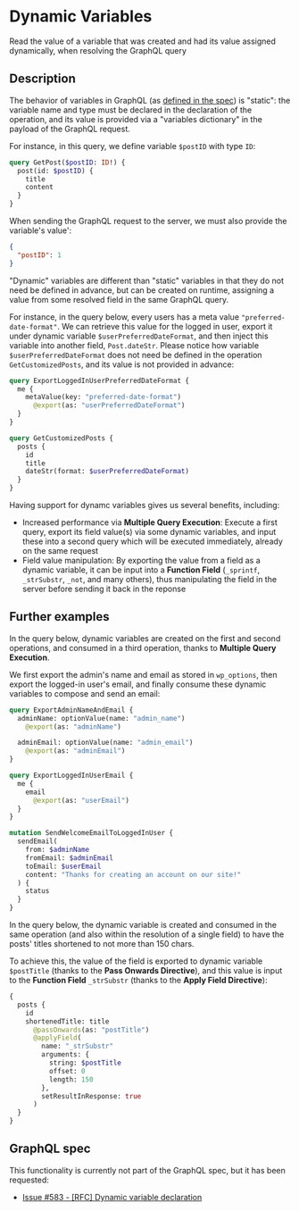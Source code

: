 # Dynamic Variables

Read the value of a variable that was created and had its value assigned dynamically, when resolving the GraphQL query

## Description

The behavior of variables in GraphQL (as [defined in the spec](https://spec.graphql.org/draft/#sec-Language.Variables)) is "static": the variable name and type must be declared in the declaration of the operation, and its value is provided via a "variables dictionary" in the payload of the GraphQL request.

For instance, in this query, we define variable `$postID` with type `ID`:

```graphql
query GetPost($postID: ID!) {
  post(id: $postID) {
    title
    content
  }
}
```

When sending the GraphQL request to the server, we must also provide the variable's value':

```json
{
  "postID": 1
}
```

"Dynamic" variables are different than "static" variables in that they do not need be defined in advance, but can be created on runtime, assigning a value from some resolved field in the same GraphQL query.

For instance, in the query below, every users has a meta value `"preferred-date-format"`. We can retrieve this value for the logged in user, export it under dynamic variable `$userPreferredDateFormat`, and then inject this variable into another field, `Post.dateStr`. Please notice how variable `$userPreferredDateFormat` does not need be defined in the operation `GetCustomizedPosts`, and its value is not provided in advance:

```graphql
query ExportLoggedInUserPreferredDateFormat {
  me {
    metaValue(key: "preferred-date-format")
      @export(as: "userPreferredDateFormat")
  }
}

query GetCustomizedPosts {
  posts {
    id
    title
    dateStr(format: $userPreferredDateFormat)
  }
}
```

Having support for dynamc variables gives us several benefits, including:

- Increased performance via **Multiple Query Execution**: Execute a first query, export its field value(s) via some dynamic variables, and input these into a second query which will be executed immediately, already on the same request
- Field value manipulation: By exporting the value from a field as a dynamic variable, it can be input into a **Function Field** (`_sprintf`, `_strSubstr`, `_not`, and many others), thus manipulating the field in the server before sending it back in the reponse

## Further examples

In the query below, dynamic variables are created on the first and second operations, and consumed in a third operation, thanks to **Multiple Query Execution**.

We first export the admin's name and email as stored in `wp_options`, then export the logged-in user's email, and finally consume these dynamic variables to compose and send an email:

```graphql
query ExportAdminNameAndEmail {
  adminName: optionValue(name: "admin_name")
    @export(as: "adminName")

  adminEmail: optionValue(name: "admin_email")
    @export(as: "adminEmail")
}

query ExportLoggedInUserEmail {
  me {
    email
      @export(as: "userEmail")
  }    
}

mutation SendWelcomeEmailToLoggedInUser {
  sendEmail(
    from: $adminName
    fromEmail: $adminEmail
    toEmail: $userEmail
    content: "Thanks for creating an account on our site!"
  ) {
    status
  }
}
```

In the query below, the dynamic variable is created and consumed in the same operation (and also within the resolution of a single field) to have the posts' titles shortened to not more than 150 chars.

To achieve this, the value of the field is exported to dynamic variable `$postTitle` (thanks to the **Pass Onwards Directive**), and this value is input to the **Function Field** `_strSubstr` (thanks to the **Apply Field Directive**):

```graphql
{
  posts {
    id
    shortenedTitle: title
      @passOnwards(as: "postTitle")
      @applyField(
        name: "_strSubstr"
        arguments: {
          string: $postTitle
          offset: 0
          length: 150
        },
        setResultInResponse: true
      )
  }
}
```

## GraphQL spec

This functionality is currently not part of the GraphQL spec, but it has been requested:

- <a href="https://github.com/graphql/graphql-spec/issues/583" target="_blank">Issue #583 - [RFC] Dynamic variable declaration</a>
